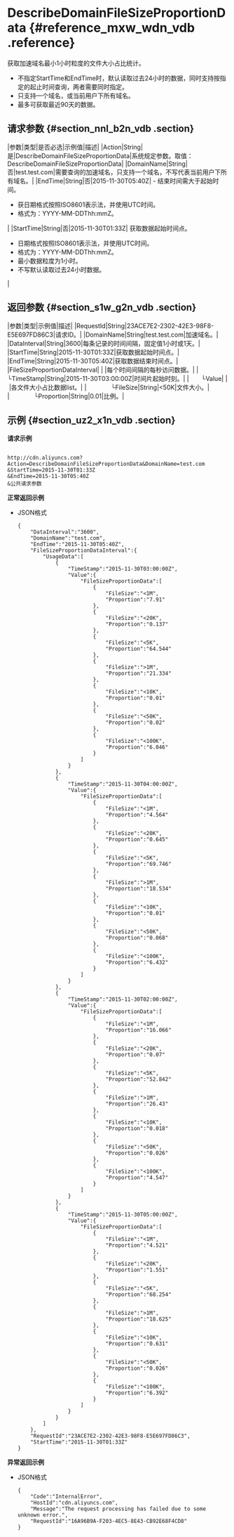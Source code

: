 # DescribeDomainFileSizeProportionData {#reference_mxw_wdn_vdb .reference}

获取加速域名最小1小时粒度的文件大小占比统计。

-   不指定StartTime和EndTime时，默认读取过去24小时的数据，同时支持按指定的起止时间查询，两者需要同时指定。
-   只支持一个域名，或当前用户下所有域名。
-   最多可获取最近90天的数据。

## 请求参数 {#section_nnl_b2n_vdb .section}

|参数|类型|是否必选|示例值|描述|
|Action|String|是|DescribeDomainFileSizeProportionData|系统规定参数。取值：DescribeDomainFileSizeProportionData|
|DomainName|String|否|test.test.com|需要查询的加速域名，只支持一个域名，不写代表当前用户下所有域名。|
|EndTime|String|否|2015-11-30T05:40Z| -   结束时间需大于起始时间。
-   获日期格式按照ISO8601表示法，并使用UTC时间。
-   格式为：YYYY-MM-DDThh:mmZ。

 |
|StartTime|String|否|2015-11-30T01:33Z| 获取数据起始时间点。

 -   日期格式按照ISO8601表示法，并使用UTC时间。
-   格式为：YYYY-MM-DDThh:mmZ。
-   最小数据粒度为1小时。
-   不写默认读取过去24小时数据。

 |

## 返回参数 {#section_s1w_g2n_vdb .section}

|参数|类型|示例值|描述|
|RequestId|String|23ACE7E2-2302-42E3-98F8-E5E697FD86C3|请求ID。|
|DomainName|String|test.test.com|加速域名。|
|DataInterval|String|3600|每条记录的时间间隔，固定值1小时或1天。|
|StartTime|String|2015-11-30T01:33Z|获取数据起始时间点。|
|EndTime|String|2015-11-30T05:40Z|获取数据结束时间点。|
|FileSizeProportionDataInterval| | |每个时间间隔的每秒访问数据。|
|  └TimeStamp|String|2015-11-30T03:00:00Z|时间片起始时刻。|
|  └Value| | |各文件大小占比数据list。|
|    └FileSize|String|<50K|文件大小。|
|    └Proportion|String|0.01|比例。|

## 示例 {#section_uz2_x1n_vdb .section}

**请求示例**

```

http://cdn.aliyuncs.com?Action=DescribeDomainFileSizeProportionData&DomainName=test.com
&StartTime=2015-11-30T01:33Z
&EndTime=2015-11-30T05:40Z
&公共请求参数
```

**正常返回示例**

-   JSON格式

    ```
    {
        "DataInterval":"3600",
        "DomainName":"test.com",
        "EndTime":"2015-11-30T05:40Z",
        "FileSizeProportionDataInterval":{
            "UsageData":[
                {
                    "TimeStamp":"2015-11-30T03:00:00Z",
                    "Value":{
                        "FileSizeProportionData":[
                            {
                                "FileSize":"<1M",
                                "Proportion":"7.91"
                            },
                            {
                                "FileSize":"<20K",
                                "Proportion":"0.137"
                            },
                            {
                                "FileSize":"<5K",
                                "Proportion":"64.544"
                            },
                            {
                                "FileSize":">1M",
                                "Proportion":"21.334"
                            },
                            {
                                "FileSize":"<10K",
                                "Proportion":"0.01"
                            },
                            {
                                "FileSize":"<50K",
                                "Proportion":"0.02"
                            },
                            {
                                "FileSize":"<100K",
                                "Proportion":"6.046"
                            }
                        ]
                    }
                },
                {
                    "TimeStamp":"2015-11-30T04:00:00Z",
                    "Value":{
                        "FileSizeProportionData":[
                            {
                                "FileSize":"<1M",
                                "Proportion":"4.564"
                            },
                            {
                                "FileSize":"<20K",
                                "Proportion":"0.645"
                            },
                            {
                                "FileSize":"<5K",
                                "Proportion":"69.746"
                            },
                            {
                                "FileSize":">1M",
                                "Proportion":"18.534"
                            },
                            {
                                "FileSize":"<10K",
                                "Proportion":"0.01"
                            },
                            {
                                "FileSize":"<50K",
                                "Proportion":"0.068"
                            },
                            {
                                "FileSize":"<100K",
                                "Proportion":"6.432"
                            }
                        ]
                    }
                },
                {
                    "TimeStamp":"2015-11-30T02:00:00Z",
                    "Value":{
                        "FileSizeProportionData":[
                            {
                                "FileSize":"<1M",
                                "Proportion":"16.066"
                            },
                            {
                                "FileSize":"<20K",
                                "Proportion":"0.07"
                            },
                            {
                                "FileSize":"<5K",
                                "Proportion":"52.842"
                            },
                            {
                                "FileSize":">1M",
                                "Proportion":"26.43"
                            },
                            {
                                "FileSize":"<10K",
                                "Proportion":"0.018"
                            },
                            {
                                "FileSize":"<50K",
                                "Proportion":"0.026"
                            },
                            {
                                "FileSize":"<100K",
                                "Proportion":"4.547"
                            }
                        ]
                    }
                },
                {
                    "TimeStamp":"2015-11-30T05:00:00Z",
                    "Value":{
                        "FileSizeProportionData":[
                            {
                                "FileSize":"<1M",
                                "Proportion":"4.521"
                            },
                            {
                                "FileSize":"<20K",
                                "Proportion":"1.551"
                            },
                            {
                                "FileSize":"<5K",
                                "Proportion":"68.254"
                            },
                            {
                                "FileSize":">1M",
                                "Proportion":"18.625"
                            },
                            {
                                "FileSize":"<10K",
                                "Proportion":"0.631"
                            },
                            {
                                "FileSize":"<50K",
                                "Proportion":"0.026"
                            },
                            {
                                "FileSize":"<100K",
                                "Proportion":"6.392"
                            }
                        ]
                    }
                }
            ]
        },
        "RequestId":"23ACE7E2-2302-42E3-98F8-E5E697FD86C3",
        "StartTime":"2015-11-30T01:33Z"
    }
    ```


**异常返回示例**

-   JSON格式

    ```
    {
        "Code":"InternalError",
        "HostId":"cdn.aliyuncs.com",
        "Message":"The request processing has failed due to some unknown error.",
        "RequestId":"16A96B9A-F203-4EC5-8E43-CB92E68F4CD8"
    }
    ```


